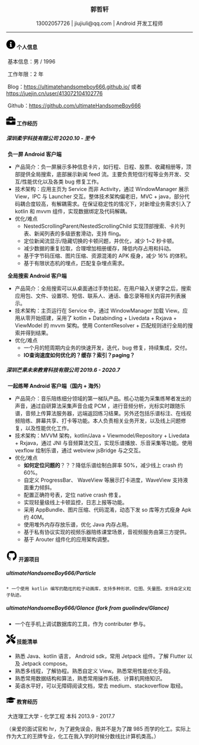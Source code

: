  <center>
     <h3>郭哲轩</h3>
     <div>
         <span>
             13002057726
         </span>
         |
         <span>
         	 jiujiuli@qq.com
         </span>
       	 |
         <span>
         	 Android 开发工程师
         </span>
 </center>

** **

#### <img src="assets/info-circle-solid.svg" width="25px"> 个人信息

​	基本信息：男 / 1996 

​	工作年限：2 年

​	Blog：https://ultimatehandsomeboy666.github.io/ 或者 https://juejin.cn/user/413072104102776

​	Github：https://github.com/ultimateHandsomeBoy666

#### <img src="assets/briefcase-solid.svg" width="25px"> 工作经历

##### 深圳柔宇科技有限公司																					   **2020.10 - 至今**

​	**负一屏 Android 客户端**

* 产品简介：负一屏展示多种信息卡片，如行程、日程、股票、收藏相册等，顶部提供全局搜索，底部展示新闻 feed 流。主要负责短信行程等业务开发、交互/性能优化以及各类 bug 修复工作。
* 技术架构：应用主页为 Service 而非 Activity，通过 WindowManager 展示 View，IPC 与 Launcher 交互。整体技术架构偏老旧，MVC + java，部分代码耦合度较高，有解耦需求。在保证稳定性的情况下，对新增业务需求引入了 kotlin 和 mvvm 组件，实现数据绑定及代码解耦。
* 优化/难点
  * NestedScrollingParent/NestedScrollingChild 实现顶部搜索、卡片列表、新闻列表的多级嵌套滑动，支持 fling。
  * 定位新闻流显示/隐藏切换的卡顿问题，并优化，减少 1~2 秒卡顿。
  * 减少数据的重复拉取，合理增加相册缓存，降低内存占用和抖动。
  * 基于字节码压缩、图片压缩、资源混淆的 APK 瘦身，减少 16% 的体积。
  * 基于有限状态机的埋点，匹配复杂埋点需求。

​    **全局搜索 Android 客户端**

* 产品简介：全局搜索可以从桌面通过手势拉起，在用户输入关键字之后，搜索应用包、文件、设置项、短信、联系人、通话、备忘录等相关内容并列表展示。
* 技术架构：主页运行在 Service 中，通过 WindowManager 加载 View。应用从零开始搭建，采用了 kotlin + Databinding + Livedata + Rxjava + ViewModel 的 mvvm 架构。使用 ContentResolver + 匹配规则进行全局的搜索并得到结果。
* 优化/难点
  * 一个月的短周期内业务的快速开发，迭代，bug 修复，持续集成，交付。
  * **IO查询速度如何优化的？缓存？索引？paging？**

##### 深圳芒果未来教育科技有限公司											                            **2019.6 - 2020.7**

​	**一起练琴 Android 客户端（国内 + 海外）**

- 产品简介：音乐陪练细分领域的第一梯队产品。核心功能为采集练琴者发出的声音，通过自研算法采集声音合成 PCM ，进行音频分析，光标实时跟随乐谱，音频上传算法服务器，远端返回练习结果。另外还包括乐谱标注、在线视频陪练、屏幕共享、打卡等功能。本人负责相关业务开发，以及线上问题修复，以及性能优化工作。
- 技术架构：MVVM 架构，kotlin/Java + Viewmodel/Repository + Livedata + Rxjava，通过 JNI 与音频算法交互，实现乐谱播放、乐音采集等功能。使用 vexflow 绘制乐谱，通过 webview jsBridge 与之交互。
- 优化/难点
  * **如何定位问题的**？？？降低乐谱绘制白屏率 50%，减少线上 crash 约 60%。
  * 自定义 ProgressBar、 WaveView 等展示打卡进度，WaveView 支持液面重力倾斜。
  * 配置正确符号表，定位 native crash 修复。
  * 实现轻量级线上卡顿监控，日志上报等功能。
  * 采用 AppBundle、图片压缩、代码混淆，动态下发 so 库等方式瘦身 Apk 约 40M。
  * 使用堆外内存存放乐谱，优化 Java 内存占用。
  * 基于私有协议实现的视频乐器陪练课堂场景，音视频服务由第三方提供。
  * 基于 Arouter 组件化的应用架构调整。

#### <img src="assets/Github.svg" width="30px"> 开源项目

#####   ultimateHandsomeBoy666/Particle

	* 一个使用 kotlin 编写的酷炫的粒子动画库，支持多种形状、位图、矢量图。支持自定义粒子轨迹。

#####   ultimateHandsomeBoy666/Glance (fork from guolindev/Glance)

* 一个在手机上调试数据库的工具，作为 contributer 参与。

#### <img src="assets/tools-solid.svg" width="25px"> 技能清单

* 熟悉 Java、kotlin 语言， Android sdk，常用 Jetpack 组件。了解 Flutter 以及 Jetpack compose。
* 熟悉多线程，了解协程。熟悉自定义 View。熟悉常用性能优化手段。
* 熟悉常用数据结构和算法，熟悉常用操作系统、计算机网络知识。
* 英语水平好，可以无障碍阅读文档，常去 medium、stackoverflow 取经。

#### <img src="assets/graduation-cap-solid.svg" width="25px"> 教育经历

​	大连理工大学 - 化学工程  本科																		 2013.9 - 2017.7

（亲爱的面试官和 hr，为了避免误会，我并不是为了蹭 985 而学的化工。实际上作为大工的王牌专业，化工在我入学的时候分数线比计算机类高。）

